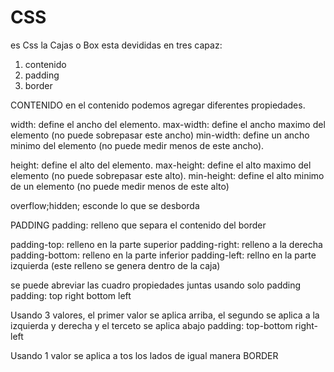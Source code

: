 # CSS
es Css la Cajas o Box esta devididas en tres capaz:
1) contenido
2) padding
3) border

CONTENIDO 
en el contenido podemos agregar diferentes propiedades.

width: define el ancho del elemento.
max-width: define el ancho maximo del elemento (no puede sobrepasar este ancho)
min-width: define un ancho minimo del elemento (no puede medir menos de este ancho).

height: define el alto del elemento.
max-height: define el alto maximo del elemento (no puede sobrepasar este alto).
min-height: define el alto minimo de un elemento (no puede medir menos de este alto)

overflow;hidden; esconde lo que se desborda

PADDING
padding: relleno que separa el contenido del border

padding-top: relleno en la parte superior
padding-right: relleno a la derecha
padding-bottom: relleno en la parte inferior
padding-left: rellno en la parte izquierda 
(este relleno se genera dentro de la caja)

se puede abreviar las  cuadro propiedades juntas usando solo padding
padding: top right bottom left

Usando 3 valores, el primer valor se aplica arriba, el segundo se aplica a la izquierda y derecha y el terceto se aplica abajo
padding: top-bottom right-left

Usando 1 valor se aplica a tos los lados de igual manera 
BORDER



